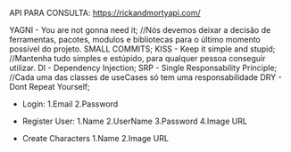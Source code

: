 API PARA CONSULTA: https://rickandmortyapi.com/

YAGNI - You are not gonna need it;
//Nós devemos deixar a decisão de ferramentas, pacotes, modulos e bibliotecas para o último momento possível do projeto.
SMALL COMMITS;
KISS - Keep it simple and stupid;
//Mantenha tudo simples e estúpido, para qualquer pessoa conseguir utilizar.
DI - Dependency Injection;
SRP - Single Responsability Principle;
//Cada uma das classes de useCases só tem uma responsabilidade
DRY - Dont Repeat Yourself;

-   Login:
    1.Email
    2.Password

-   Register User:
    1.Name
    2.UserName
    3.Password
    4.Image URL

-   Create Characters
    1.Name
    2.Image URL
